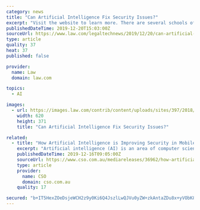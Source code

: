 ```yaml
---
category: news
title: "Can Artificial Intelligence Fix Security Issues?"
excerpt: "Visit the website to learn more. There are several schools of thought regarding artificial intelligence. Leaning to the positive or negative, but without a fuller perspective, one may imagine the attitudes break along generational lines, by they also break along lines of experience in information technology. There is great enthusiasm about what ..."
publishedDateTime: 2019-12-20T15:03:00Z
sourceUrl: https://www.law.com/legaltechnews/2019/12/20/can-artificial-intelligence-fix-security-issues/
type: article
quality: 37
heat: 37
published: false

provider:
  name: Law
  domain: law.com

topics:
  - AI

images:
  - url: https://images.law.com/contrib/content/uploads/sites/397/2018/11/digital-lock-Article-201811271530.jpg
    width: 620
    height: 371
    title: "Can Artificial Intelligence Fix Security Issues?"

related:
  - title: "How Artificial Intelligence is Improving Security in Mobile Technology?"
    excerpt: "Artificial intelligence (AI) is an area of computer science that emphasizes the creation of intelligent machines that work and react like humans. The industrial professional survey on the “Global Mobile Artificial Intelligence Market | Forecast 2020-2029” attempts to provide significant and detailed insights into the current market scenario ..."
    publishedDateTime: 2019-12-16T09:05:00Z
    sourceUrl: https://www.cso.com.au/mediareleases/36962/how-artificial-intelligence-is-improving-security/
    type: article
    provider:
      name: CSO
      domain: cso.com.au
    quality: 17

secured: "b+IT5HexZOeDsjeWCH2z9y0Ki6Q4JszlLwQJVu0yZW+zkAntaZDu8x+yVObK85YHdNo5tgcyuTH2qoKClhuuRamtRbYNlOC7uVicdk4Le+5B5ABUwVX58dPd+oPUQrlZQFBRf0aIhO7Z3xDslJdV9CB2QhAbnzsYmwFrPYG9Smvv4305UnflzMP9ru0gIYIdINFn+5E/7XR8aedM7KW7BoHUz7+oRnnDrio85JZetKXsLhdH3eRKYEzHYQiXz4dIdR/bPSxcr+gi0RJb1B5vrg==;XMvUk1Gd/730arhT5c41mA=="
---
```


